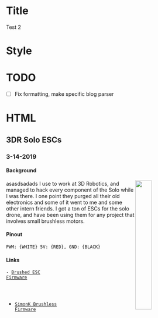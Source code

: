 # Title
Test 2

# Style

# TODO
- [ ] Fix formatting, make specific blog parser

# HTML

## 3DR Solo ESCs
### 3-14-2019

#### Background
<img src="../src/blog/images/solo_esc_wiring.jpg" style="float: right;" width="30%" margin="20px" />
asasdsadads  
I use to work at 3D Robotics, and managed to hack every component of the Solo while I was there. I one point they purged all their old electronics and some of it went to me and some other intern friends. I got a ton of ESCs for the solo drone, and have been using them for any project that involves small brushless motors.  

#### Pinout
<code>PWM: {WHITE}  5V: {RED}, GND: {BLACK}</code>

#### Links
<code>- [Brushed ESC Firmware](https://github.com/imcnanie/brushed-esc-nfet)
- [SimonK Brushless Firmware](https://github.com/sim-/tgy)</code>
